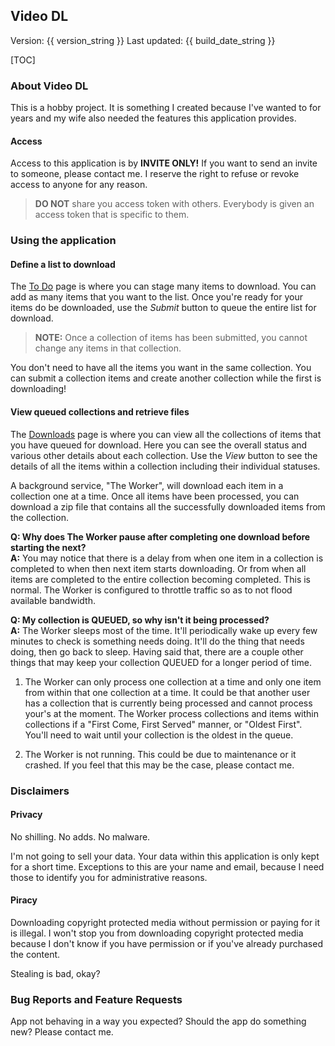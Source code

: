 ## Video DL

Version: {{ version_string }}
Last updated: {{ build_date_string }}

[TOC]

### About Video DL

This is a hobby project.
It is something I created because I've wanted to for years and my wife also needed the features this application provides.

#### Access

Access to this application is by **INVITE ONLY!**
If you want to send an invite to someone, please contact me.
I reserve the right to refuse or revoke access to anyone for any reason.

> **DO NOT** share you access token with others.
Everybody is given an access token that is specific to them.

### Using the application

#### Define a list to download

The <ins>To Do</ins> page is where you can stage many items to download.
You can add as many items that you want to the list.
Once you're ready for your items do be downloaded, use the *Submit* button to queue the entire list for download.

> **NOTE:** Once a collection of items has been submitted, you cannot change any items in that collection.

You don't need to have all the items you want in the same collection.
You can submit a collection items and create another collection while the first is downloading!

#### View queued collections and retrieve files

The <ins>Downloads</ins> page is where you can view all the collections of items that you have queued for download.
Here you can see the overall status and various other details about each collection.
Use the *View* button to see the details of all the items within a collection including their individual statuses.

A background service, "The Worker", will download each item in a collection one at a time.
Once all items have been processed, you can download a zip file that contains all the successfully downloaded items from the collection.

**Q: Why does The Worker pause after completing one download before starting the next?**  
**A:** You may notice that there is a delay from when one item in a collection is completed to when then next item starts downloading.
Or from when all items are completed to the entire collection becoming completed.
This is normal.
The Worker is configured to throttle traffic so as to not flood available bandwidth.

**Q: My collection is QUEUED, so why isn't it being processed?**  
**A:** The Worker sleeps most of the time.
It'll periodically wake up every few minutes to check is something needs doing.
It'll do the thing that needs doing, then go back to sleep.
Having said that, there are a couple other things that may keep your collection QUEUED for a longer period of time.

1. The Worker can only process one collection at a time and only one item from
    within that one collection at a time.
It could be that another user has a collection that is currently being processed and cannot process your's
    at the moment.
The Worker process collections and items within collections if a "First Come, First Served"
    manner, or "Oldest First".
You'll need to wait until your collection is the oldest in the queue.

1. The Worker is not running. This could be due to maintenance or it crashed.
If you feel that this may be the case, please contact me.


### Disclaimers

#### Privacy

No shilling.
No adds.
No malware.

I'm not going to sell your data.
Your data within this application is only kept for a short time.
Exceptions to this are your name and email, because I need those to identify you for administrative reasons.

#### Piracy

Downloading copyright protected media without permission or paying for it is illegal.
I won't stop you from downloading copyright protected media because I don't know if you have permission or if you've already purchased the content.

Stealing is bad, okay?


### Bug Reports and Feature Requests

App not behaving in a way you expected?
Should the app do something new?
Please contact me.
